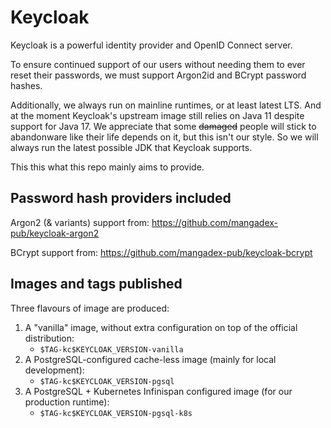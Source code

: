 # Keycloak

Keycloak is a powerful identity provider and OpenID Connect server.

To ensure continued support of our users without needing them to ever reset their passwords, we must support Argon2id and BCrypt password hashes.

Additionally, we always run on mainline runtimes, or at least latest LTS. And at the moment Keycloak's upstream image still relies on Java 11 despite support
for Java 17. We appreciate that some ~~damaged~~ people will stick to abandonware like their life depends on it, but this isn't our style. So we will always run
the latest possible JDK that Keycloak supports.

This this what this repo mainly aims to provide.

## Password hash providers included

Argon2 (& variants) support from: https://github.com/mangadex-pub/keycloak-argon2

BCrypt support from: https://github.com/mangadex-pub/keycloak-bcrypt

## Images and tags published

Three flavours of image are produced:

1. A "vanilla" image, without extra configuration on top of the official distribution:
    - `$TAG-kc$KEYCLOAK_VERSION-vanilla`
2. A PostgreSQL-configured cache-less image (mainly for local development):
    - `$TAG-kc$KEYCLOAK_VERSION-pgsql`
3. A PostgreSQL + Kubernetes Infinispan configured image (for our production runtime):
    - `$TAG-kc$KEYCLOAK_VERSION-pgsql-k8s`
